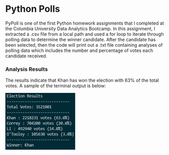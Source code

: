 # Python Polls

PyPoll is one of the first Python homework assignments that I completed at the Columbia University Data Analytics Bootcamp. In this assignment, I extracted a .csv file from a local path and used a for loop to iterate through polling data to determine the winner candidate. After the candidate has been selected, then the code will print out a .txt file containing analyses of polling data which includes the number and percentage of votes each candidate received.

### Analysis Results

The results indicate that Khan has won the election with 63% of the total votes.
A sample of the terminal output is below:

![PyPoll-Output](Images/pypoll-output.png)